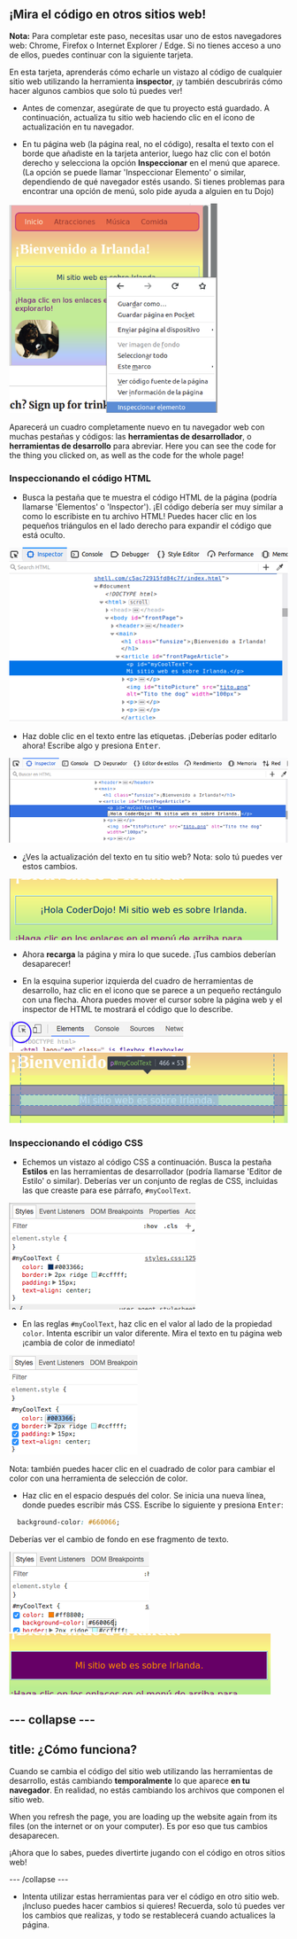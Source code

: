 ## ¡Mira el código en otros sitios web!

**Nota:** Para completar este paso, necesitas usar uno de estos navegadores web: Chrome, Firefox o Internet Explorer / Edge. Si no tienes acceso a uno de ellos, puedes continuar con la siguiente tarjeta.

En esta tarjeta, aprenderás cómo echarle un vistazo al código de cualquier sitio web utilizando la herramienta **inspector**, ¡y también descubrirás cómo hacer algunos cambios que solo tú puedes ver!

+ Antes de comenzar, asegúrate de que tu proyecto está guardado. A continuación, actualiza tu sitio web haciendo clic en el ícono de actualización en tu navegador.

+ En tu página web (la página real, no el código), resalta el texto con el borde que añadiste en la tarjeta anterior, luego haz clic con el botón derecho y selecciona la opción **Inspeccionar** en el menú que aparece. (La opción se puede llamar 'Inspeccionar Elemento' o similar, dependiendo de qué navegador estés usando. Si tienes problemas para encontrar una opción de menú, solo pide ayuda a alguien en tu Dojo)

![Seleccionar la opción Inspeccionar en el texto resaltado](images/highlightTextAndInspect.png)

Aparecerá un cuadro completamente nuevo en tu navegador web con muchas pestañas y códigos: las **herramientas de desarrollador**, o **herramientas de desarrollo** para abreviar. Here you can see the code for the thing you clicked on, as well as the code for the whole page!

### Inspeccionando el código HTML

+ Busca la pestaña que te muestra el código HTML de la página (podría llamarse 'Elementos' o 'Inspector'). ¡El código debería ser muy similar a como lo escribiste en tu archivo HTML! Puedes hacer clic en los pequeños triángulos en el lado derecho para expandir el código que está oculto.

![Inspector mostrando un elemento de texto](images/inspectTextHtml.png)

+ Haz doble clic en el texto entre las etiquetas. ¡Deberías poder editarlo ahora! Escribe algo y presiona <kbd>Enter</kbd>.

![Editar texto usando la herramienta de inspector](images/inspectEditHtmlText.png)

+ ¿Ves la actualización del texto en tu sitio web? Nota: solo tú puedes ver estos cambios.

![Sitio web con texto editado](images/inspectEditHtmlTextResult.png)

+ Ahora **recarga** la página y mira lo que sucede. ¡Tus cambios deberían desaparecer!

+ En la esquina superior izquierda del cuadro de herramientas de desarrollo, haz clic en el icono que se parece a un pequeño rectángulo con una flecha. Ahora puedes mover el cursor sobre la página web y el inspector de HTML te mostrará el código que lo describe.

![El icono para seleccionar elementos](images/inspectorSelectIcon.png) ![Seleccionar un elemento](images/inspectorSelectElement.png)

### Inspeccionando el código CSS

+ Echemos un vistazo al código CSS a continuación. Busca la pestaña **Estilos** en las herramientas de desarrollador (podría llamarse 'Editor de Estilo' o similar). Deberías ver un conjunto de reglas de CSS, incluidas las que creaste para ese párrafo, `#myCoolText`.

![Ver el código CSS de un elemento](images/inspectCssBlock.png)

+ En las reglas `#myCoolText`, haz clic en el valor al lado de la propiedad `color`. Intenta escribir un valor diferente. Mira el texto en tu página web ¡cambia de color de inmediato! 

![Editando el color del texto usando el inspector de CSS](images/inspectEditCssColor.png)

Nota: también puedes hacer clic en el cuadrado de color para cambiar el color con una herramienta de selección de color.

+ Haz clic en el espacio después del color. Se inicia una nueva línea, donde puedes escribir más CSS. Escribe lo siguiente y presiona <kbd>Enter</kbd>:

```css
  background-color: #660066;
```

Deberías ver el cambio de fondo en ese fragmento de texto.

![Agregar la propiedad de color de fondo](images/inspectorEditingBgCol.png) ![El nuevo color de fondo](images/inspectorEditBgResult.png)

## \--- collapse \---

## title: ¿Cómo funciona?

Cuando se cambia el código del sitio web utilizando las herramientas de desarrollo, estás cambiando **temporalmente** lo que aparece **en tu navegador**. En realidad, no estás cambiando los archivos que componen el sitio web.

When you refresh the page, you are loading up the website again from its files (on the internet or on your computer). Es por eso que tus cambios desaparecen.

¡Ahora que lo sabes, puedes divertirte jugando con el código en otros sitios web!

\--- /collapse \---

+ Intenta utilizar estas herramientas para ver el código en otro sitio web. ¡Incluso puedes hacer cambios si quieres! Recuerda, solo tú puedes ver los cambios que realizas, y todo se restablecerá cuando actualices la página.